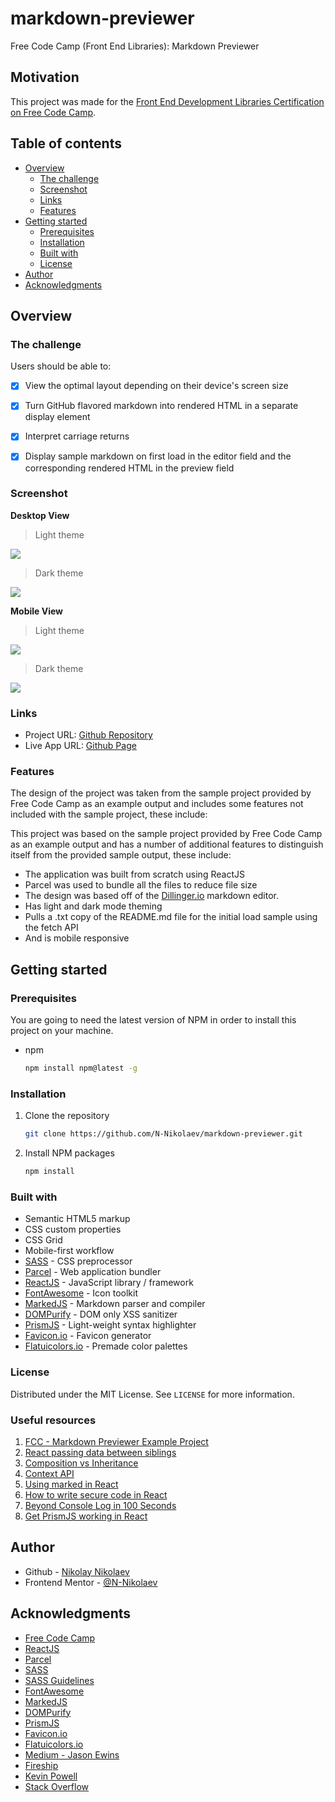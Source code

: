 # markdown-previewer
Free Code Camp (Front End Libraries): Markdown Previewer

## Motivation

This project was made for the [Front End Development Libraries Certification on Free Code Camp](https://www.freecodecamp.org/learn/front-end-libraries/front-end-libraries-projects/build-a-markdown-previewer).

## Table of contents

- [Overview](#overview)
  - [The challenge](#the-challenge)
  - [Screenshot](#screenshot)
  - [Links](#links)
  - [Features](#features)
- [Getting started](#getting-started)
  - [Prerequisites](#prerequisites)
  - [Installation](#installation)
  - [Built with](#built-with)
  - [License](#license)
- [Author](#author)
- [Acknowledgments](#acknowledgments)

## Overview

### The challenge

Users should be able to:

- [x] View the optimal layout depending on their device's screen size

- [x] Turn GitHub flavored markdown into rendered HTML in a separate display element

- [x] Interpret carriage returns

- [x] Display sample markdown on first load in the editor field and the corresponding rendered HTML in the preview field

### Screenshot

**Desktop View**
> Light theme

![](src/assets/screenshot-desktop-light.png)

> Dark theme

![](src/assets/screenshot-desktop-dark.png)

**Mobile View**

> Light theme

![](src/assets/screenshot-mobile-light.png)

> Dark theme

![](src/assets/screenshot-mobile-dark.png)

### Links

- Project URL: [Github Repository](https://github.com/N-Nikolaev/markdown-previewer)
- Live App URL: [Github Page](https://n-nikolaev.github.io/markdown-previewer)

### Features

The design of the project was taken from the sample project provided by Free Code Camp as an example output and includes some features not included with the sample project, these include:

This project was based on the sample project provided by Free Code Camp as an example output and has a number of additional features to distinguish itself from the provided sample output, these include:

- The application was built from scratch using ReactJS
- Parcel was used to bundle all the files to reduce file size
- The design was based off of the [Dillinger.io](https://dillinger.io/) markdown editor.
- Has light and dark mode theming
- Pulls a .txt copy of the README.md file for the initial load sample using the fetch API
- And is mobile responsive

## Getting started

### Prerequisites

You are going to need the latest version of NPM in order to install this project on your machine.
* npm
  ```sh
  npm install npm@latest -g
  ```
  
### Installation

1. Clone the repository
   ```sh
   git clone https://github.com/N-Nikolaev/markdown-previewer.git
   ```
2. Install NPM packages
   ```sh
   npm install
   ```

### Built with

- Semantic HTML5 markup
- CSS custom properties
- CSS Grid
- Mobile-first workflow
- [SASS](https://sass-lang.com/) - CSS preprocessor
- [Parcel](https://parceljs.org/) - Web application bundler
- [ReactJS](https://reactjs.org/) - JavaScript library / framework
- [FontAwesome](https://fontawesome.com/) - Icon toolkit
- [MarkedJS](https://github.com/markedjs/marked) - Markdown parser and compiler
- [DOMPurify](https://github.com/cure53/DOMPurify) - DOM only XSS sanitizer
- [PrismJS](https://prismjs.com/) - Light-weight syntax highlighter
- [Favicon.io](https://favicon.io/) - Favicon generator
- [Flatuicolors.io](https://flatuicolors.com/) - Premade color palettes

### License

Distributed under the MIT License. See `LICENSE` for more information.

### Useful resources

1. [FCC - Markdown Previewer Example Project](https://codepen.io/freeCodeCamp/full/GrZVVO)
2. [React passing data between siblings](https://youtu.be/Qf68sssXPtM)
3. [Composition vs Inheritance](https://reactjs.org/docs/composition-vs-inheritance.html)
4. [Context API](https://reactjs.org/docs/context.html)
5. [Using marked in React](https://stackoverflow.com/questions/34686523/using-marked-in-react/34688574)
6. [How to write secure code in React](https://medium.com/@rezaduty/how-to-write-secure-code-in-react-937579011d3c)
7. [Beyond Console Log in 100 Seconds](https://www.youtube.com/watch?v=L8CDt1J3DAw)
8. [Get PrismJS working in React](https://medium.com/get-it-working/get-prismjs-working-in-react-a6d989e59290)

## Author

- Github - [Nikolay Nikolaev](https://github.com/N-Nikolaev)
- Frontend Mentor - [@N-Nikolaev](https://www.frontendmentor.io/profile/N-Nikolaev)

## Acknowledgments

- [Free Code Camp](https://www.freecodecamp.org/learn)
- [ReactJS](https://reactjs.org/)
- [Parcel](https://parceljs.org/)
- [SASS](https://sass-lang.com/)
- [SASS Guidelines](https://sass-guidelin.es/)
- [FontAwesome](https://fontawesome.com/)
- [MarkedJS](https://github.com/markedjs/marked)
- [DOMPurify](https://github.com/cure53/DOMPurify)
- [PrismJS](https://prismjs.com/)
- [Favicon.io](https://favicon.io/)
- [Flatuicolors.io](https://flatuicolors.com/)
- [Medium - Jason Ewins](https://medium.com/@jtradex)
- [Fireship](https://fireship.io/)
- [Kevin Powell](https://www.kevinpowell.co/)
- [Stack Overflow](https://stackoverflow.com/)